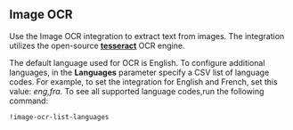 ## Image OCR
Use the Image OCR integration to extract text from images. The integration utilizes the open-source [**tesseract**](https://github.com/tesseract-ocr/tesseract/) OCR engine.

The default language used for OCR is English. To configure additional languages, in the **Languages** parameter specify a CSV list of language codes. For example, to set the integration for English and French, set this value: *eng,fra*. To see all supported language codes,run the following command:
```
!image-ocr-list-languages
```
 
